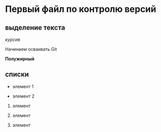 # Первый файл по контролю версий
## выделение текста

*курсив*

Начинаем осваивать Git

**Полужирный**
## списки
* элемент 1

* элемент 2

1. элемент

2. элемент

3. элемент